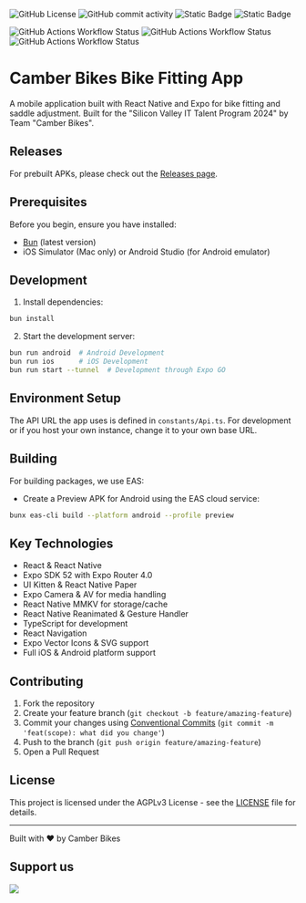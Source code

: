 ![GitHub License](https://img.shields.io/github/license/camber-bikes/bike-fitting-app)
![GitHub commit activity](https://img.shields.io/github/commit-activity/m/camber-bikes/bike-fitting-app)
![Static Badge](https://img.shields.io/badge/build-not%20implemented-orange)
![Static Badge](https://img.shields.io/badge/%F0%9F%8D%BA_Buy_us_a_beer-yellow)


![GitHub Actions Workflow Status](https://img.shields.io/github/actions/workflow/status/camber-bikes/bike-fitting-api/migrate-db.yml?label=backend%20db%20migrations)
![GitHub Actions Workflow Status](https://img.shields.io/github/actions/workflow/status/camber-bikes/bike-fitting-api/build-backend-gcp.yml?label=backend%20deploy)
![GitHub Actions Workflow Status](https://img.shields.io/github/actions/workflow/status/camber-bikes/bike-fitting-api/build-serverless.yml?label=serverless%20build)


# Camber Bikes Bike Fitting App

A mobile application built with React Native and Expo for bike fitting and saddle adjustment. Built for the "Silicon Valley IT Talent Program 2024" by Team "Camber Bikes".


## Releases
For prebuilt APKs, please check out the [Releases page](https://github.com/camber-bikes/bike-fitting-app/releases).

## Prerequisites
Before you begin, ensure you have installed:
- [Bun](https://bun.sh) (latest version)
- iOS Simulator (Mac only) or Android Studio (for Android emulator)

## Development
1. Install dependencies:
```bash
bun install
```

2. Start the development server:
```bash
bun run android  # Android Development
bun run ios      # iOS Development
bun run start --tunnel  # Development through Expo GO
```

## Environment Setup
The API URL the app uses is defined in `constants/Api.ts`. For development or if you host your own instance, change it to your own base URL.

## Building
For building packages, we use EAS:
- Create a Preview APK for Android using the EAS cloud service:
```bash
bunx eas-cli build --platform android --profile preview
```

## Key Technologies
- React & React Native
- Expo SDK 52 with Expo Router 4.0
- UI Kitten & React Native Paper
- Expo Camera & AV for media handling
- React Native MMKV for storage/cache
- React Native Reanimated & Gesture Handler
- TypeScript for development
- React Navigation
- Expo Vector Icons & SVG support
- Full iOS & Android platform support

## Contributing
1. Fork the repository
2. Create your feature branch (`git checkout -b feature/amazing-feature`)
3. Commit your changes using [Conventional Commits](https://www.conventionalcommits.org/en/v1.0.0/) (`git commit -m 'feat(scope): what did you change'`)
4. Push to the branch (`git push origin feature/amazing-feature`)
5. Open a Pull Request

## License
This project is licensed under the AGPLv3 License - see the [LICENSE](LICENSE) file for details.

---
Built with ❤️ by Camber Bikes


## Support us

<a href="https://www.buymeacoffee.com/camberbikes"><img src="https://img.buymeacoffee.com/button-api/?text=Buy us a Beer &emoji=🍺&slug=camberbikes&button_colour=FFDD00&font_colour=000000&font_family=Arial&outline_colour=000000&coffee_colour=ffffff" /></a>